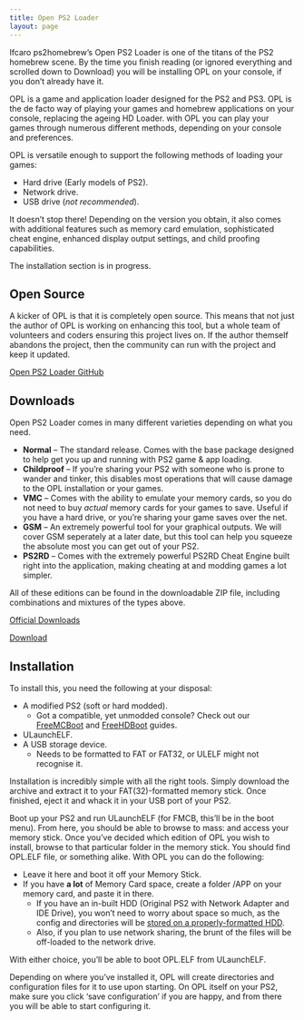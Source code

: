```yaml
---
title: Open PS2 Loader
layout: page
---
```


Ifcaro ps2homebrew’s Open PS2 Loader is one of the titans of the PS2 homebrew scene. By the time you finish reading (or ignored everything and scrolled down to Download) you will be installing OPL on your console, if you don’t already have it.

OPL is a game and application loader designed for the PS2 and PS3. OPL is the de facto way of playing your games and homebrew applications on your console, replacing the ageing HD Loader. with OPL you can play your games through numerous different methods, depending on your console and preferences.

OPL is versatile enough to support the following methods of loading your games:

* Hard drive (Early models of PS2).
* Network drive.
* USB drive (_not recommended_).

It doesn’t stop there! Depending on the version you obtain, it also comes with additional features such as memory card emulation, sophisticated cheat engine, enhanced display output settings, and child proofing capabilities.

The installation section is in progress.

## Open Source

A kicker of OPL is that it is completely open source. This means that not just the author of OPL is working on enhancing this tool, but a whole team of volunteers and coders ensuring this project lives on. If the author themself abandons the project, then the community can run with the project and keep it updated.

<div class="text-center">
	<p class="rt-button"><a href="https://github.com/ps2homebrew/Open-PS2-Loader">Open PS2 Loader GitHub</a></p>
</div>

## Downloads

Open PS2 Loader comes in many different varieties depending on what you need.

*   **Normal** – The standard release. Comes with the base package designed to help get you up and running with PS2 game & app loading.
*   **Childproof** – If you’re sharing your PS2 with someone who is prone to wander and tinker, this disables most operations that will cause damage to the OPL installation or your games.
*   **VMC** – Comes with the ability to emulate your memory cards, so you do not need to buy _actual_ memory cards for your games to save. Useful if you have a hard drive, or you’re sharing your game saves over the net.
*   **GSM** – An extremely powerful tool for your graphical outputs. We will cover GSM seperately at a later date, but this tool can help you squeeze the absolute most you can get out of your PS2.
*   **PS2RD** – Comes with the extremely powerful PS2RD Cheat Engine built right into the application, making cheating at and modding games a lot simpler.

All of these editions can be found in the downloadable ZIP file, including combinations and mixtures of the types above.

<div class="text-center">
	<p class="rt-button"><a href="https://github.com/ps2homebrew/Open-PS2-Loader/releases">Official Downloads</a></p>
	<p class="rt-button"><a href="https://revive.today/wp-content/uploads/2017/11/OpenPS2Loader_0.9.3.zip">Download</a></p>
</div>

## Installation

To install this, you need the following at your disposal:

* A modified PS2 (soft or hard modded).
  *   Got a compatible, yet unmodded console? Check out our [FreeMCBoot](https://revive.today/ps2/freemcboot-tutorial/) and [FreeHDBoot](https://revive.today/ps2/freehdboot-tutorial/) guides.
* ULaunchELF.
* A USB storage device.
  * Needs to be formatted to FAT or FAT32, or ULELF might not recognise it.

Installation is incredibly simple with all the right tools. Simply download the archive and extract it to your FAT(32)-formatted memory stick. Once finished, eject it and whack it in your USB port of your PS2.

Boot up your PS2 and run ULaunchELF (for FMCB, this’ll be in the boot menu). From here, you should be able to browse to mass: and access your memory stick. Once you’ve decided which edition of OPL you wish to install, browse to that particular folder in the memory stick. You should find OPL.ELF file, or something alike. With OPL you can do the following:

* Leave it here and boot it off your Memory Stick.
* If you have **a lot** of Memory Card space, create a folder /APP on your memory card, and paste it in there.
  * If you have an in-built HDD (Original PS2 with Network Adapter and IDE Drive), you won’t need to worry about space so much, as the config and directories will be [stored on a properly-formatted HDD](https://revive.today/ps2/freehdboot-tutorial/).
  * Also, if you plan to use network sharing, the brunt of the files will be off-loaded to the network drive.

With either choice, you’ll be able to boot OPL.ELF from ULaunchELF.

Depending on where you’ve installed it, OPL will create directories and configuration files for it to use upon starting. On OPL itself on your PS2, make sure you click ‘save configuration’ if you are happy, and from there you will be able to start configuring it.
